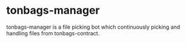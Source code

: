 # tonbags-manager

tonbags-manager  is a file picking bot which continuously picking and handling files from tonbags-contract.
